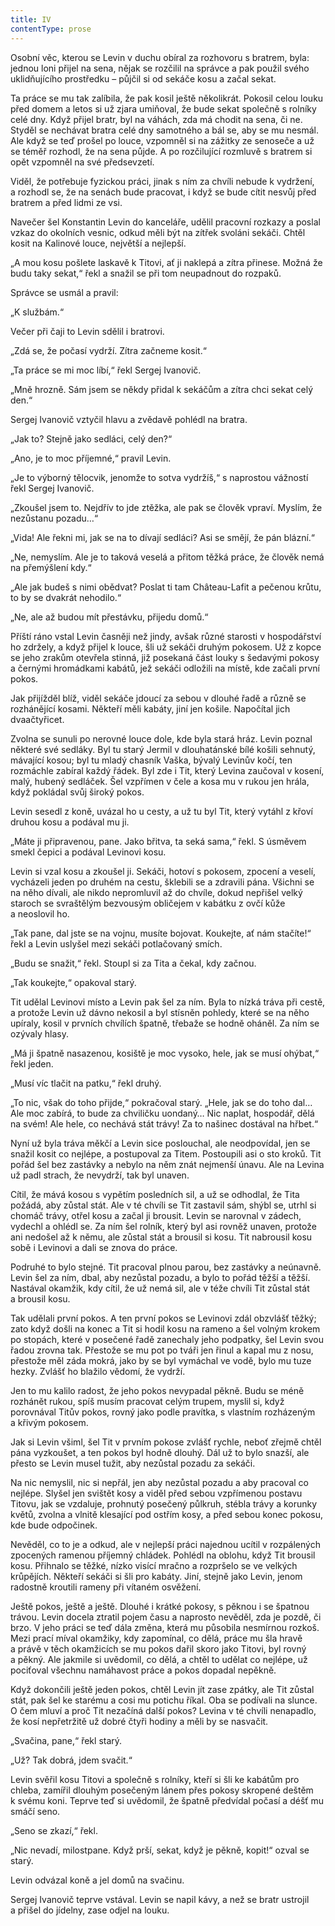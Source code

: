 ```yaml
---
title: IV
contentType: prose
---
```


<section>

Osobní věc, kterou se Levin v duchu obíral za rozhovoru s bratrem, byla: jednou loni přijel na sena, nějak se rozčilil na správce a pak použil svého uklidňujícího prostředku – půjčil si od sekáče kosu a začal sekat.

Ta práce se mu tak zalíbila, že pak kosil ještě několikrát. Pokosil celou louku před domem a letos si už zjara umiňoval, že bude sekat společně s rolníky celé dny. Když přijel bratr, byl na váhách, zda má chodit na sena, či ne. Styděl se nechávat bratra celé dny samotného a bál se, aby se mu nesmál. Ale když se teď prošel po louce, vzpomněl si na zážitky ze senoseče a už se téměř rozhodl, že na sena půjde. A po rozčilující rozmluvě s bratrem si opět vzpomněl na své předsevzetí.

Viděl, že potřebuje fyzickou práci, jinak s ním za chvíli nebude k vydržení, a rozhodl se, že na senách bude pracovat, i když se bude cítit nesvůj před bratrem a před lidmi ze vsi.

Navečer šel Konstantin Levin do kanceláře, udělil pracovní rozkazy a poslal vzkaz do okolních vesnic, odkud měli být na zítřek svoláni sekáči. Chtěl kosit na Kalinové louce, největší a nejlepší.

„A mou kosu pošlete laskavě k Titovi, ať ji naklepá a zítra přinese. Možná že budu taky sekat,“ řekl a snažil se při tom neupadnout do rozpaků.

Správce se usmál a pravil:

„K službám.“

Večer při čaji to Levin sdělil i bratrovi.

„Zdá se, že počasí vydrží. Zítra začneme kosit.“

„Ta práce se mi moc líbí,“ řekl Sergej Ivanovič.

„Mně hrozně. Sám jsem se někdy přidal k sekáčům a zítra chci sekat celý den.“

Sergej Ivanovič vztyčil hlavu a zvědavě pohlédl na bratra.

„Jak to? Stejně jako sedláci, celý den?“

„Ano, je to moc příjemné,“ pravil Levin.

„Je to výborný tělocvik, jenomže to sotva vydržíš,“ s naprostou vážností řekl Sergej Ivanovič.

„Zkoušel jsem to. Nejdřív to jde ztěžka, ale pak se člověk vpraví. Myslím, že nezůstanu pozadu…“

„Vida! Ale řekni mi, jak se na to dívají sedláci? Asi se smějí, že pán blázní.“

„Ne, nemyslím. Ale je to taková veselá a přitom těžká práce, že člověk nemá na přemýšlení kdy.“

„Ale jak budeš s nimi obědvat? Poslat ti tam Château-Lafit a pečenou krůtu, to by se dvakrát nehodilo.“

„Ne, ale až budou mít přestávku, přijedu domů.“

Příští ráno vstal Levin časněji než jindy, avšak různé starosti v hospodářství ho zdržely, a když přijel k louce, šli už sekáči druhým pokosem. Už z kopce se jeho zrakům otevřela stinná, již posekaná část louky s šedavými pokosy a černými hromádkami kabátů, jež sekáči odložili na místě, kde začali první pokos.

Jak přijížděl blíž, viděl sekáče jdoucí za sebou v dlouhé řadě a různě se rozhánějící kosami. Někteří měli kabáty, jiní jen košile. Napočítal jich dvaačtyřicet.

Zvolna se sunuli po nerovné louce dole, kde byla stará hráz. Levin poznal některé své sedláky. Byl tu starý Jermil v dlouhatánské bílé košili sehnutý, mávající kosou; byl tu mladý chasník Vaška, bývalý Levinův kočí, ten rozmáchle zabíral každý řádek. Byl zde i Tit, který Levina zaučoval v kosení, malý, hubený sedláček. Šel vzpřímen v čele a kosa mu v rukou jen hrála, když pokládal svůj široký pokos.

Levin sesedl z koně, uvázal ho u cesty, a už tu byl Tit, který vytáhl z křoví druhou kosu a podával mu ji.

„Máte ji připravenou, pane. Jako břitva, ta seká sama,“ řekl. S úsměvem smekl čepici a podával Levinovi kosu.

Levin si vzal kosu a zkoušel ji. Sekáči, hotoví s pokosem, zpocení a veselí, vycházeli jeden po druhém na cestu, šklebili se a zdravili pána. Všichni se na něho dívali, ale nikdo nepromluvil až do chvíle, dokud nepřišel velký staroch se svraštělým bezvousým obličejem v kabátku z ovčí kůže a neoslovil ho.

„Tak pane, dal jste se na vojnu, musíte bojovat. Koukejte, ať nám stačíte!“ řekl a Levin uslyšel mezi sekáči potlačovaný smích.

„Budu se snažit,“ řekl. Stoupl si za Tita a čekal, kdy začnou.

„Tak koukejte,“ opakoval starý.

Tit udělal Levinovi místo a Levin pak šel za ním. Byla to nízká tráva při cestě, a protože Levin už dávno nekosil a byl stísněn pohledy, které se na něho upíraly, kosil v prvních chvílích špatně, třebaže se hodně oháněl. Za ním se ozývaly hlasy.

„Má ji špatně nasazenou, kosiště je moc vysoko, hele, jak se musí ohýbat,“ řekl jeden.

„Musí víc tlačit na patku,“ řekl druhý.

„To nic, však do toho přijde,“ pokračoval starý. „Hele, jak se do toho dal… Ale moc zabírá, to bude za chviličku uondaný… Nic naplat, hospodář, dělá na svém! Ale hele, co nechává stát trávy! Za to našinec dostával na hřbet.“

Nyní už byla tráva měkčí a Levin sice poslouchal, ale neodpovídal, jen se snažil kosit co nejlépe, a postupoval za Titem. Postoupili asi o sto kroků. Tit pořád šel bez zastávky a nebylo na něm znát nejmenší únavu. Ale na Levina už padl strach, že nevydrží, tak byl unaven.

Cítil, že mává kosou s vypětím posledních sil, a už se odhodlal, že Tita požádá, aby zůstal stát. Ale v té chvíli se Tit zastavil sám, shýbl se, utrhl si chomáč trávy, otřel kosu a začal ji brousit. Levin se narovnal v zádech, vydechl a ohlédl se. Za ním šel rolník, který byl asi rovněž unaven, protože ani nedošel až k němu, ale zůstal stát a brousil si kosu. Tit nabrousil kosu sobě i Levinovi a dali se znova do práce.

Podruhé to bylo stejné. Tit pracoval plnou parou, bez zastávky a neúnavně. Levin šel za ním, dbal, aby nezůstal pozadu, a bylo to pořád těžší a těžší. Nastával okamžik, kdy cítil, že už nemá sil, ale v téže chvíli Tit zůstal stát a brousil kosu.

Tak udělali první pokos. A ten první pokos se Levinovi zdál obzvlášť těžký; zato když došli na konec a Tit si hodil kosu na rameno a šel volným krokem po stopách, které v posečené řadě zanechaly jeho podpatky, šel Levin svou řadou zrovna tak. Přestože se mu pot po tváři jen řinul a kapal mu z nosu, přestože měl záda mokrá, jako by se byl vymáchal ve vodě, bylo mu tuze hezky. Zvlášť ho blažilo vědomí, že vydrží.

Jen to mu kalilo radost, že jeho pokos nevypadal pěkně. Budu se méně rozhánět rukou, spíš musím pracovat celým trupem, myslil si, když porovnával Titův pokos, rovný jako podle pravítka, s vlastním rozházeným a křivým pokosem.

Jak si Levin všiml, šel Tit v prvním pokose zvlášť rychle, neboť zřejmě chtěl pána vyzkoušet, a ten pokos byl hodně dlouhý. Dál už to bylo snazší, ale přesto se Levin musel tužit, aby nezůstal pozadu za sekáči.

Na nic nemyslil, nic si nepřál, jen aby nezůstal pozadu a aby pracoval co nejlépe. Slyšel jen svištět kosy a viděl před sebou vzpřímenou postavu Titovu, jak se vzdaluje, prohnutý posečený půlkruh, stébla trávy a korunky květů, zvolna a vlnitě klesající pod ostřím kosy, a před sebou konec pokosu, kde bude odpočinek.

Nevěděl, co to je a odkud, ale v nejlepší práci najednou ucítil v rozpálených zpocených ramenou příjemný chládek. Pohlédl na oblohu, když Tit brousil kosu. Přihnalo se těžké, nízko visící mračno a rozpršelo se ve velkých krůpějích. Někteří sekáči si šli pro kabáty. Jiní, stejně jako Levin, jenom radostně kroutili rameny při vítaném osvěžení.

Ještě pokos, ještě a ještě. Dlouhé i krátké pokosy, s pěknou i se špatnou trávou. Levin docela ztratil pojem času a naprosto nevěděl, zda je pozdě, či brzo. V jeho práci se teď dála změna, která mu působila nesmírnou rozkoš. Mezi prací míval okamžiky, kdy zapomínal, co dělá, práce mu šla hravě a právě v těch okamžicích se mu pokos dařil skoro jako Titovi, byl rovný a pěkný. Ale jakmile si uvědomil, co dělá, a chtěl to udělat co nejlépe, už pociťoval všechnu namáhavost práce a pokos dopadal nepěkně.

Když dokončili ještě jeden pokos, chtěl Levin jít zase zpátky, ale Tit zůstal stát, pak šel ke starému a cosi mu potichu říkal. Oba se podívali na slunce. O čem mluví a proč Tit nezačíná další pokos? Levina v té chvíli nenapadlo, že kosí nepřetržitě už dobré čtyři hodiny a měli by se nasvačit.

„Svačina, pane,“ řekl starý.

„Už? Tak dobrá, jdem svačit.“

Levin svěřil kosu Titovi a společně s rolníky, kteří si šli ke kabátům pro chleba, zamířil dlouhým posečeným lánem přes pokosy skropené deštěm k svému koni. Teprve teď si uvědomil, že špatně předvídal počasí a déšť mu smáčí seno.

„Seno se zkazí,“ řekl.

„Nic nevadí, milostpane. Když prší, sekat, když je pěkně, kopit!“ ozval se starý.

Levin odvázal koně a jel domů na svačinu.

Sergej Ivanovič teprve vstával. Levin se napil kávy, a než se bratr ustrojil a přišel do jídelny, zase odjel na louku.

</section>

